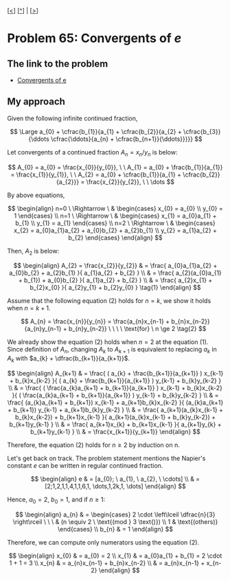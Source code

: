 \[[<](./p0064.md)] \[[^](../README.md)] | \[[>](./p0066.md)]

# Problem 65: Convergents of $e$

## The link to the problem

- [Convergents of e](https://projecteuler.net/problem=65)

## My approach

Given the following infinite continued fraction,

$$
\Large a_{0} + \cfrac{b_{1}}{a_{1} + \cfrac{b_{2}}{a_{2} + \cfrac{b_{3}}{\ddots \cfrac{\ddots}{a_{n} + \cfrac{b_{n+1}}{\ddots}}}}}
$$

Let convergents of a continued fraction $A_{n} = x_{n} / y_{n}$ is below:

$$
A_{0} = a_{0} = \frac{x_{0}}{y_{0}}, \ \ 
A_{1} = a_{0} + \frac{b_{1}}{a_{1}} = \frac{x_{1}}{y_{1}}, \ \ 
A_{2} = a_{0} + \cfrac{b_{1}}{a_{1} + \cfrac{b_{2}}{a_{2}}} = \frac{x_{2}}{y_{2}}, \ \  \dots
$$

By above equations,

$$
\begin{align}
n=0 \ \Rightarrow \ & \begin{cases}
x_{0} = a_{0} \\
y_{0} = 1
\end{cases} \\
n=1 \ \Rightarrow \ & \begin{cases}
x_{1} = a_{0}a_{1} + b_{1} \\
y_{1} = a_{1}
\end{cases} \\
n=2 \ \Rightarrow \ & \begin{cases}
x_{2} = a_{0}a_{1}a_{2} + a_{0}b_{2} + a_{2}b_{1} \\
y_{2} = a_{1}a_{2} + b_{2}
\end{cases}
\end{align}
$$

Then, $A_{2}$ is below:

$$
\begin{align}
A_{2} = \frac{x_{2}}{y_{2}} & = \frac{ a_{0}a_{1}a_{2} + a_{0}b_{2} + a_{2}b_{1} }{ a_{1}a_{2} + b_{2} } \\
  & = \frac{ a_{2}(a_{0}a_{1} + b_{1}) + a_{0}b_{2} }{ a_{1}a_{2} + b_{2} } \\
  & = \frac{ a_{2}x_{1} + b_{2}x_{0} }{ a_{2}y_{1} + b_{2}y_{0} } \tag{1}
\end{align}
$$

Assume that the following equation $(2)$ holds for $n=k$, we show it holds when $n = k + 1$.

$$
A_{n} = \frac{x_{n}}{y_{n}} = \frac{a_{n}x_{n-1} + b_{n}x_{n-2}}{a_{n}y_{n-1} + b_{n}y_{n-2}} \ \ \ \ \text{for} \ n \ge 2 \tag{2}
$$

We already show the equation $(2)$ holds when $n=2$ at the equation $(1)$.
Since definition of $A_{n}$, changing $A_{k}$ to $A_{k+1}$ is equivalent to
replacing $a_{k}$ in $A_{k}$ with $a_{k} + \dfrac{b_{k+1}}{a_{k+1}}$.

$$
\begin{align}
A_{k+1} & = \frac{ ( a_{k} + \frac{b_{k+1}}{a_{k+1}} )  x_{k-1} + b_{k}x_{k-2} }{ ( a_{k} + \frac{b_{k+1}}{a_{k+1}} ) y_{k-1} + b_{k}y_{k-2} } \\
& = \frac{ ( \frac{a_{k}a_{k+1} + b_{k+1}}{a_{k+1}} )  x_{k-1} + b_{k}x_{k-2} }{ ( \frac{a_{k}a_{k+1} + b_{k+1}}{a_{k+1}} ) y_{k-1} + b_{k}y_{k-2} } \\
& = \frac{ (a_{k}a_{k+1} + b_{k+1}) x_{k-1} + a_{k+1}b_{k}x_{k-2} }{ (a_{k}a_{k+1} + b_{k+1}) y_{k-1} + a_{k+1}b_{k}y_{k-2} } \\
& = \frac{ a_{k+1}(a_{k}x_{k-1} + b_{k}x_{k-2}) + b_{k+1}x_{k-1} }{ a_{k+1}(a_{k}x_{k-1} + b_{k}y_{k-2}) + b_{k+1}y_{k-1} } \\
& = \frac{ a_{k+1}x_{k} + b_{k+1}x_{k-1} }{ a_{k+1}y_{k} + b_{k+1}y_{k-1} } \\
& = \frac{x_{k+1}}{y_{k+1}}
\end{align}
$$

Therefore, the equation $(2)$ holds for $n \ge 2$ by induction on n.

Let's get back on track.
The problem statement mentions the Napier's constant $e$ can be written in regular continued fraction.

$$
\begin{align}
e & = [a_{0}; \ a_{1}, \ a_{2}, \ \cdots] \\
  & = [2;1,2,1,1,4,1,1,6,1, \dots,1,2k,1, \dots]
\end{align}
$$

Hence, $a_{0} = 2, \ b_{0} = 1$, and if $n \ge 1$:

$$
\begin{align}
a_{n} & = \begin{cases}
2 \cdot \left\lceil \dfrac{n}{3} \right\rceil \ \ \ & (n \equiv 2 \ \text{(mod } 3 \text{)}) \\
1 & \text{(others)}
\end{cases} \\
b_{n} & = 1
\end{align}
$$

Therefore, we can compute only numerators using the equation $(2)$.

$$
\begin{align}
x_{0} & = a_{0} = 2 \\
x_{1} & = a_{0}a_{1} + b_{1} = 2 \cdot 1 + 1 = 3 \\
x_{n} & = a_{n}x_{n-1} + b_{n}x_{n-2} \\
      & = a_{n}x_{n-1} + x_{n-2}
\end{align}
$$

